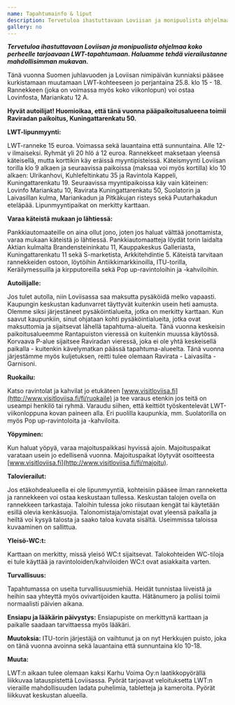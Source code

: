 ```yaml
---
name: Tapahtumainfo & liput
description: Tervetuloa ihastuttavaan Loviisan ja monipuolista ohjelmaa koko perheelle tarjoavaan LWT-tapahtumaan. Haluamme tehdä vierailustanne mahdollisimman mukavan.
gallery: no
---
```

***Tervetuloa ihastuttavaan Loviisan ja monipuolista ohjelmaa koko perheelle tarjoavaan LWT-tapahtumaan. Haluamme tehdä vierailustanne mahdollisimman mukavan.***

Tänä vuonna Suomen juhlavuoden ja Loviisan nimipäivän kunniaksi pääsee kurkistamaan muutamaan LWT-kohteeseen jo perjantaina 25.8. klo 15 - 18. Rannekkeen (joka on voimassa myös koko viikonlopun) voi ostaa Lovinfosta, Mariankatu 12 A.

**Hyvät autoilijat! Huomioikaa, että tänä vuonna pääpaikoitusalueena toimii Raviradan paikoitus, Kuningattarenkatu 50.**

**LWT-lipunmyynti:**

LWT-ranneke 15 euroa. Voimassa sekä lauantaina että sunnuntaina. Alle 12-v ilmaiseksi. Ryhmät yli 20 hlö á 12 euroa. Rannekkeet maksetaan yleensä käteisellä, mutta korttikin käy eräissä myyntipisteissä. Käteismyynti Loviisan torilla klo 9 alkaen ja seuraavissa paikoissa (maksaa voi myös kortilla) klo 10 alkaen: Ulrikanhovi, Kuhlefeltinkatu 35 ja Ravintola Kappeli, Kuningattarenkatu 19. Seuraavissa myyntipaikoissa käy vain käteinen: Lovinfo Mariankatu 10, Ravirata Kuningattarenkatu 50, Suolatorin ja Laivasillan kulma, Mariankadun ja Pitkäkujan risteys sekä Puutarhakadun eteläpää. Lipunmyyntipaikat on merkitty karttaan.

**Varaa käteistä mukaan jo lähtiessä:**

Pankkiautomaateille on aina ollut jono, joten jos haluat välttää jonottamista, varaa mukaan käteistä jo lähtiessä. Pankkiautomaatteja löydät torin laidalta Aktian kulmalta Brandensteininkatu 11, Kauppakeskus Galleriasta, Kuningattarenkatu 11 sekä S-marketista, Arkkitehdintie 5. Käteistä tarvitaan rannekkeiden ostoon, löytöihin Antiikkimarkkinoilla, ITU-torilla, Keräilymessuilla ja kirpputoreilla sekä Pop up-ravintoloihin ja -kahviloihin.

**Autoilijalle:**

Jos tulet autolla, niin Loviisassa saa maksutta pysäköidä melko vapaasti. Kaupungin keskustan kadunvarret täyttyvät kuitenkin usein heti aamusta. Olemme siksi järjestäneet pysäköintialueita, jotka on merkitty karttaan. Kun saavut kaupunkiin, sinut ohjataan kohti pysäköintialueita, jotka ovat maksuttomia ja sijaitsevat lähellä tapahtuma-alueita. Tänä vuonna keskeisin paikoitusalueemme Rantapuiston vieressä on kuitenkin muussa käytössä. Korvaava P-alue sijaitsee Raviradan vieressä, joka ei ole yhtä keskeisellä paikalla - kuitenkin kävelymatkan päässä tapahtuma-alueelta. Tänä vuonna järjestämme myös kuljetuksen, reitti tulee olemaan Ravirata - Laivasilta - Garnisoni.

**Ruokailu:**

Katso ravintolat ja kahvilat jo etukäteen [www.visitloviisa.fi](http://www.visitloviisa.fi/fi/ruokaile) ja tee varaus etenkin jos teitä on useampi henkilö tai ryhmä. Varaudu siihen, että keittiöt työskentelevät LWT-viikonloppuna kovan paineen alla. Eri puolilla kaupunkia, mm. Suolatorilla on myös Pop up-ravintoloita ja -kahviloita.

**Yöpyminen:**

Kun haluat yöpyä, varaa majoituspaikkasi hyvissä ajoin. Majoituspaikat varataan usein jo edellisenä vuonna. Majoituspaikat löytyvät osoitteesta [www.visitloviisa.fi](http://www.visitloviisa.fi/fi/majoitu).

**Talovierailut:**

Jos etäkohdealueella ei ole lipunmyyntiä, kohteisiin pääsee ilman ranneketta ja rannekkeen voi ostaa keskustaan tullessa. Keskustan talojen ovella on rannekkeen tarkastaja. Taloihin tulessa joko riisutaan kengät tai käytetään esillä olevia kenkäsuojia. Talonomistaja/omistajat ovat yleensä paikalla ja heiltä voi kysyä talosta ja saako taloa kuvata sisältä. Useimmissa taloissa kuvaaminen on sallittua.

**Yleisö-WC:t:**

Karttaan on merkitty, missä yleisö WC:t sijaitsevat. Talokohteiden WC-tiloja ei tule käyttää ja ravintoloiden/kahviloiden WC:t ovat asiakkaita varten.

**Turvallisuus:**

Tapahtumassa on useita turvallisuusmiehiä. Heidät tunnistaa liiveistä ja heihin saa yhteyttä myös ovivartijoiden kautta. Hätänumero ja poliisi toimii normaalisti päivien aikana.

**Ensiapu ja lääkärin päivystys:**
Ensiapupiste on merkittynä karttaan ja paikalle saadaan tarvittaessa myös lääkäri.

**Muutoksia:**
ITU-torin järjestäjä on vaihtunut ja on nyt Herkkujen puisto, joka on tänä vuonna avoinna sekä lauantaina että sunnuntaina klo 10-18.

**Muuta:**

LWT:n aikaan tulee olemaan kaksi Karhu Voima Oy:n laatikkopyörällä liikkuvaa latauspistettä Loviisassa. Pyörät tarjoavat veloituksetta LWT:n vieraille mahdollisuuden ladata puhelimia, tabletteja ja kameroita. Pyörät liikkuvat keskustan alueella.
